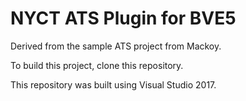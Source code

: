 # NYCT ATS Plugin for BVE5

Derived from the sample ATS project from Mackoy.

To build this project, clone this repository.

This repository was built using Visual Studio 2017.
